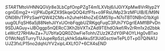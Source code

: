 $START$MtoVHNNQGVjr8e3LbCpfOnpPZgT4m1LXVbj6/iJ0iYXpMw8VrRlyp2YcgnGEmg2++I/jPKuDpKZX9SkqeQOQ4zfFfs+o9FRsUMp23rzMFUIB/E/M9NON08h/TPPzSaeYQW42CMs+h2uheH4hoZxEGM51Ip+N7oTBT0NBnG1bXgIiuug0LFqSH6a5j88NehJilYxUOnbFqgbUZRKgqFuqC3PJh7YGgrlEAMfIBPvDn9SDJAGuy+iJBOggp5nQERcC3Kh2bVXTxZAd9TEhdO/kef/Rv2rRm1x2d2bbkLeWcf27RHlAvZa+7U7bYaQQR0Z0wFieTohh/ZUz2KZdY0IP4OYLHg0vBTxoO1WcNqSTurryTUJupeRpSzLykhkSdaAkuSf3UdGsctiwTePL0T+p07QiNA1JUJZ3fxLP15no2dqhUYV2xipL4XLfO7+6CX4s$END$